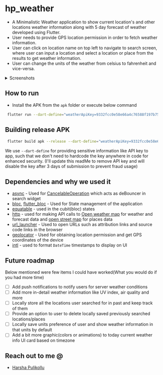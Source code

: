 # hp_weather

* A Minimalistic Weather application to show current location's and other locations weather information along with 5 day forecast of weather developed using Flutter.
* User needs to provide GPS location permission in order to fetch weather information.
* User can click on location name on top left to navigate to search screen, where user can input a location and select a location or place from the results to get weather information.
* User can change the units of the weather from celsius to fahrenheit and vice-versa.

<details>
<summary>Screenshots</summary>

![Location permission UI](screenshots/Screenshot_1.png "Location permission UI")
![Weather UI with forecast](https://github.com/harshapulikollu/hp_weather/blob/main/screenshots/Screenshot_2.png "Weather UI with forecast")
![location or places search UI](https://github.com/harshapulikollu/hp_weather/blob/main/screenshots/Screenshot_3.png "location or places search UI")
![Error UI](https://github.com/harshapulikollu/hp_weather/blob/main/screenshots/Screenshot_4.png "Error UI")
</details>


## How to run
* Install the APK from the `apk` folder or execute below command
```bash
 flutter run --dart-define="weatherApiKey=9332fcc0e58e66a4c76588f197b75be7" 
```
## Building release APK
```bash
 flutter build apk --release --dart-define="weatherApiKey=9332fcc0e58e66a4c76588f197b75be7"
```
We use `--dart-define` for providing sensitive information like API key to app, such that we don't need to hardcode the key anywhere in code for enhanced security. (I'll update this readMe to remove API key and will disable the key after 3 days of submission to prevent fraud usage)

## Dependencies and why we used it
* [async](https://pub.dev/packages/async) - Used for [CancelableOperation](https://pub.dev/documentation/async/latest/async/CancelableOperation-class.html) which acts as deBouncer in search widget
* [bloc](https://pub.dev/packages/bloc), [flutter_bloc]() - Used for State management of the application
* [equatable](https://pub.dev/packages/equatable) - used in the cubit(bloc) states
* [http](https://pub.dev/packages/http) - used for making API calls to [Open weather map](https://openweathermap.org/) for weather and forecast data and [open street map](https://www.openstreetmap.org/#map=5/21.843/82.795) for places data
* [url_launcher](https://pub.dev/packages/url_launcher) - Used to open URLs such as attribution links and source code links in the browser
* [geolocator](https://pub.dev/packages/geolocator) - Used for obtaining location permission and get GPS coordinates of the device
* [intl](https://pub.dev/packages/intl) - used to format `DateTime` timestamps to display on UI

## Future roadmap
Below mentioned were few items I could have worked(What you would do if you had more time)
* [ ] Add push notifications to notify users for server weather conditions
* [ ] Add more in-detail weather information like UV index, air quality and more
* [ ] Locally store all the locations user searched for in past and keep track of them
* [ ] Provide an option to user to delete locally saved previously searched locations/places
* [ ] Locally save units preference of user and show weather information in that units by default
* [ ] Add a bit more graphic(colors or animations) to today current weather info UI card based on timezone

## Reach out to me @
* [Harsha Pulikollu](https://www.linkedin.com/in/harshapulikollu/)